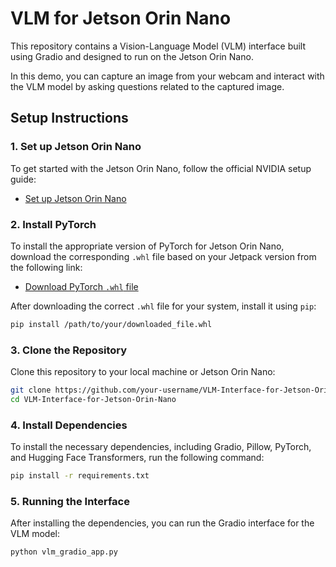 # VLM for Jetson Orin Nano

This repository contains a Vision-Language Model (VLM) interface built using Gradio and designed to run on the Jetson Orin Nano.

In this demo, you can capture an image from your webcam and interact with the VLM model by asking questions related to the captured image.

## Setup Instructions

### 1. Set up Jetson Orin Nano
To get started with the Jetson Orin Nano, follow the official NVIDIA setup guide:

- [Set up Jetson Orin Nano](https://developer.nvidia.com/embedded/learn/get-started-jetson-orin-nano-devkit)

### 2. Install PyTorch
To install the appropriate version of PyTorch for Jetson Orin Nano, download the corresponding `.whl` file based on your Jetpack version from the following link:

- [Download PyTorch `.whl` file](https://developer.nvidia.com/embedded/downloads#?search=torch)

After downloading the correct `.whl` file for your system, install it using `pip`:

```bash
pip install /path/to/your/downloaded_file.whl
```

### 3. Clone the Repository
Clone this repository to your local machine or Jetson Orin Nano:

```bash
git clone https://github.com/your-username/VLM-Interface-for-Jetson-Orin-Nano.git
cd VLM-Interface-for-Jetson-Orin-Nano
```

### 4. Install Dependencies
To install the necessary dependencies, including Gradio, Pillow, PyTorch, and Hugging Face Transformers, run the following command:

```bash
pip install -r requirements.txt
```

### 5. Running the Interface
After installing the dependencies, you can run the Gradio interface for the VLM model:

```bash
python vlm_gradio_app.py
```
